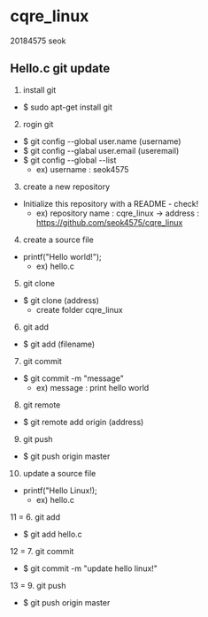 # cqre_linux
20184575 seok

## Hello.c git update

1. install git		
  - $ sudo apt-get install git

2. rogin git		
  - $ git config --global user.name (username)
  - $ git config --glabal user.email (useremail)
  - $ git config --global --list
    - ex) username : seok4575

3. create a new repository		
  * Initialize this repository with a README - check!
    - ex) repository name : cqre_linux 
           -> address : https://github.com/seok4575/cqre_linux
  
4. create a source file		
  - printf("Hello world!");
    - ex) hello.c
  
5. git clone		
  - $ git clone (address)
    - create folder cqre_linux
  
6. git add		
  - $ git add (filename)
  
7. git commit		
  - $ git commit -m "message"
    - ex) message : print hello world
  
8. git remote		
  - $ git remote add origin (address)
  
9. git push		
  - $ git push origin master

10. update a source file		
  - printf("Hello Linux!);
    - ex) hello.c
  
11 = 6. git add		
  - $ git add hello.c

12 = 7. git commit		
  - $ git commit -m "update hello linux!"
  
13 = 9. git push		
  - $ git push origin master
  
